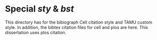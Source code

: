 # Special *sty* & *bst*
This directory has for the bibiograph Cell citation style and TAMU custom style.
In addition, the bibtex citation files for cell and plos are here.
This dissertation uses plos citation.